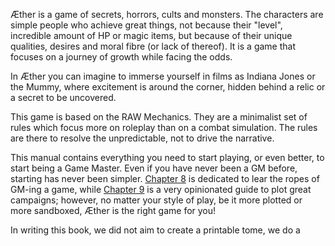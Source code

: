 Æther is a game of secrets, horrors, cults and monsters. The characters are simple people who achieve great things, not because their "level", incredible amount of HP or magic items, but because of their unique qualities, desires and moral fibre (or lack of thereof). It is a game that focuses on a journey of growth while facing the odds.

In Æther you can imagine to immerse yourself in films as Indiana Jones or the Mummy, where excitement is around the corner, hidden behind a relic or a secret to be uncovered.

This game is based on the RAW Mechanics. They are a minimalist set of rules which focus more on roleplay than on a combat simulation. The rules are there to resolve the unpredictable, not to drive the narrative.

This manual contains everything you need to start playing, or even better, to start being a Game Master. Even if you have never been a GM before, starting has never been simpler. [Chapter 8](Chapter/08/StorytellingNarration.md) is dedicated to lear the ropes of GM-ing a game, while [Chapter 9](Chapter/09/PlottingImmortality.md) is a very opinionated guide to plot great campaigns; however, no matter your style of play, be it more plotted or more sandboxed, Æther is the right game for you!

In writing this book, we did not aim to create a printable tome, we do a